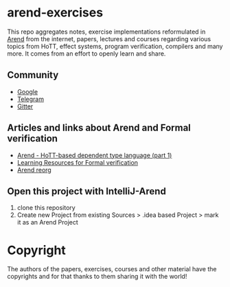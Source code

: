 # arend-exercises

This repo aggregates notes, exercise implementations reformulated in [Arend](https://arend-lang.github.io) from the internet, papers, lectures and courses regarding various topics from HoTT, effect systems, program verification, compilers and many more.
It comes from an effort to openly learn and share.

## Community
- [Google](https://groups.google.com/forum/#!forum/arend-lang)
- [Telegram](https://t.me/joinchat/GPwwsREtctsqEVs6gPeLLg)
- [Gitter](https://gitter.im/arend-lang/community)

## Articles and links about Arend and Formal verification
- [Arend - HoTT-based dependent type language (part 1)](https://geeks-world.github.io/articles/469569/index.html)
- [Learning Resources for Formal verification](https://avigad.github.io/formal_methods_in_education/)
- [Arend reorg](https://github.com/JetBrains/Arend/pull/177)

## Open this project with IntelliJ-Arend

1. clone this repository
2. Create new Project from existing Sources > .idea based Project > mark it as an Arend Project

# Copyright

The authors of the papers, exercises, courses and other material have the copyrights and for that thanks to them sharing it with the world!
